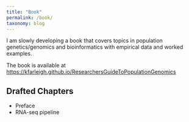 ```yaml
---
title: "Book"
permalink: /book/
taxonomy: blog
---
```

I am slowly developing a book that covers topics in population genetics/genomics and bioinformatics with empirical data and worked examples. 

The book is available at https://kfarleigh.github.io/ResearchersGuideToPopulationGenomics

## Drafted Chapters
- Preface
- RNA-seq pipeline
